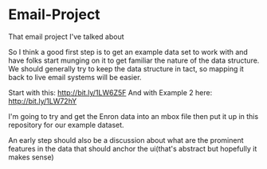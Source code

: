 # Email-Project
That email project I've talked about

So I think a good first step is to get an example data set to work with and have folks start munging on it to get familiar
the nature of the data structure.  We should generally try to keep the data structure in tact, so mapping it back to live email
systems will be easier.

Start with this:  http://bit.ly/1LW6Z5F
And with Example 2 here:  http://bit.ly/1LW72hY

I'm going to try and get the Enron data into an mbox file then put it up in this repository for our example dataset.

An early step should also be a discussion about what are the prominent features in the data that should anchor the ui(that's abstract but hopefully it makes sense)
